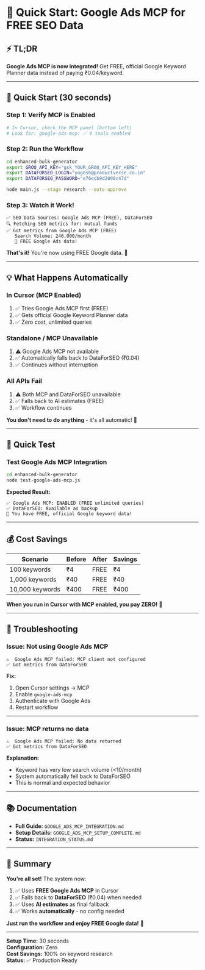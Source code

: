 # 🚀 Quick Start: Google Ads MCP for FREE SEO Data

## ⚡ TL;DR

**Google Ads MCP is now integrated!** Get FREE, official Google Keyword Planner data instead of paying ₹0.04/keyword.

---

## 🎯 Quick Start (30 seconds)

### **Step 1: Verify MCP is Enabled**
```bash
# In Cursor, check the MCP panel (bottom left)
# Look for: google-ads-mcp: ✅ 6 tools enabled
```

### **Step 2: Run the Workflow**
```bash
cd enhanced-bulk-generator
export GROQ_API_KEY="gsk_YOUR_GROQ_API_KEY_HERE"
export DATAFORSEO_LOGIN="yogesh@productverse.co.in"
export DATAFORSEO_PASSWORD="e76ecb9d2096c47d"

node main.js --stage research --auto-approve
```

### **Step 3: Watch it Work!**
```
✅ SEO Data Sources: Google Ads MCP (FREE), DataForSEO
🔍 Fetching SEO metrics for: mutual funds
✅ Got metrics from Google Ads MCP (FREE)
   Search Volume: 246,000/month
   🎉 FREE Google Ads data!
```

**That's it!** You're now using FREE Google data. 🎉

---

## 💡 What Happens Automatically

### **In Cursor (MCP Enabled)**
1. ✅ Tries Google Ads MCP first (FREE)
2. ✅ Gets official Google Keyword Planner data
3. ✅ Zero cost, unlimited queries

### **Standalone / MCP Unavailable**
1. ⚠️  Google Ads MCP not available
2. ✅ Automatically falls back to DataForSEO (₹0.04)
3. ✅ Continues without interruption

### **All APIs Fail**
1. ⚠️  Both MCP and DataForSEO unavailable
2. ✅ Falls back to AI estimates (FREE)
3. ✅ Workflow continues

**You don't need to do anything** - it's all automatic! 🤖

---

## 🧪 Quick Test

### **Test Google Ads MCP Integration**
```bash
cd enhanced-bulk-generator
node test-google-ads-mcp.js
```

**Expected Result:**
```
✅ Google Ads MCP: ENABLED (FREE unlimited queries)
✅ DataForSEO: Available as backup
🎉 You have FREE, official Google keyword data!
```

---

## 💰 Cost Savings

| Scenario | Before | After | Savings |
|----------|--------|-------|---------|
| 100 keywords | ₹4 | FREE | ₹4 |
| 1,000 keywords | ₹40 | FREE | ₹40 |
| 10,000 keywords | ₹400 | FREE | ₹400 |

**When you run in Cursor with MCP enabled, you pay ZERO!** 🎉

---

## 🔧 Troubleshooting

### **Issue: Not using Google Ads MCP**
```
⚠️  Google Ads MCP failed: MCP client not configured
✅ Got metrics from DataForSEO
```

**Fix:**
1. Open Cursor settings → MCP
2. Enable `google-ads-mcp`
3. Authenticate with Google Ads
4. Restart workflow

---

### **Issue: MCP returns no data**
```
⚠️  Google Ads MCP failed: No data returned
✅ Got metrics from DataForSEO
```

**Explanation:**
- Keyword has very low search volume (<10/month)
- System automatically fell back to DataForSEO
- This is normal and expected behavior

---

## 📚 Documentation

- **Full Guide:** `GOOGLE_ADS_MCP_INTEGRATION.md`
- **Setup Details:** `GOOGLE_ADS_MCP_SETUP_COMPLETE.md`
- **Status:** `INTEGRATION_STATUS.md`

---

## 🎉 Summary

**You're all set!** The system now:

1. ✅ Uses **FREE Google Ads MCP** in Cursor
2. ✅ Falls back to **DataForSEO** (₹0.04) when needed
3. ✅ Uses **AI estimates** as final fallback
4. ✅ Works **automatically** - no config needed

**Just run the workflow and enjoy FREE Google data!** 🚀

---

**Setup Time:** 30 seconds  
**Configuration:** Zero  
**Cost Savings:** 100% on keyword research  
**Status:** ✅ Production Ready
